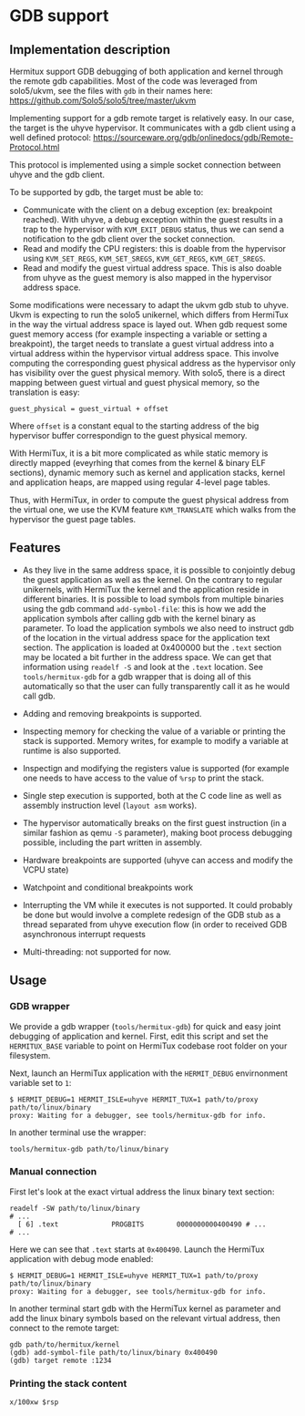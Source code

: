 # GDB support

## Implementation description

Hermitux support GDB debugging of both application and kernel through the remote
gdb capabilities. Most of the code was leveraged from solo5/ukvm, see the files
with `gdb` in their names here:
https://github.com/Solo5/solo5/tree/master/ukvm

Implementing support for a gdb remote target is relatively easy. In our case,
the target is the uhyve hypervisor. It communicates with a gdb client using
a well defined protocol:
https://sourceware.org/gdb/onlinedocs/gdb/Remote-Protocol.html

This protocol is implemented using a simple socket connection between uhyve and
the gdb client.

To be supported by gdb, the target must be able to:
- Communicate with the client on a debug exception (ex: breakpoint reached).
  With uhyve, a debug exception within the guest results in a trap to the
  hypervisor with `KVM_EXIT_DEBUG` status, thus we can send a notification
  to the gdb client over the socket connection.
- Read and modify the CPU registers: this is doable from the hypervisor using
  `KVM_SET_REGS`, `KVM_SET_SREGS`, `KVM_GET_REGS`, `KVM_GET_SREGS`.
- Read and modify the guest virtual address space. This is also doable from 
  uhyve as the guest memory is also mapped in the hypervisor address space.

Some modifications were necessary to adapt the ukvm gdb stub to uhyve. Ukvm
is expecting to run the solo5 unikernel, which differs from HermiTux in the
way the virtual address space is layed out. When gdb request some guest memory
access (for example inspecting a variable or setting a breakpoint), the target
needs to translate a guest virtual address into a virtual address within the
hypervisor virtual address space. This involve computing the corresponding
guest physical address as the hypervisor only has visibility over the guest
physical memory. With solo5, there is a direct mapping between guest virtual
and guest physical memory, so the translation is easy:

```
guest_physical = guest_virtual + offset
```

Where `offset` is a constant equal to the starting address of the big hypervisor 
buffer correspondign to the guest physical memory.

With HermiTux, it is a bit more complicated as while static memory is directly 
mapped (eveyrhing that comes from the kernel & binary ELF sections), dynamic 
memory such as kernel and application stacks, kernel and application heaps, are
mapped using regular 4-level page tables.

Thus, with HermiTux, in order to compute the guest physical address from the
virtual one, we use the KVM feature `KVM_TRANSLATE` which walks from the
hypervisor the guest page tables.

## Features

- As they live in the same address space, it is possible to conjointly debug the
  guest application as well as the kernel. On the contrary to regular 
  unikernels, with HermiTux the kernel and the application reside in different
  binaries. It is possible to load symbols from multiple binaries using
  the gdb command `add-symbol-file`: this is how we add the application symbols
  after calling gdb with the kernel binary as parameter. To load the 
  application symbols we also need to instruct gdb of the location in the 
  virtual address space for the application text section. The application is 
  loaded at 0x400000 but the `.text` section may be located a bit further in the
  address space. We can get that information using `readelf -S` and look at the
  `.text` location. See `tools/hermitux-gdb` for a gdb wrapper that is doing all
  of this automatically so that the user can fully transparently call it as he
  would call gdb.

- Adding and removing breakpoints is supported.

- Inspecting memory for checking the value of a variable or printing the stack 
  is supported. Memory writes, for example to modify a variable at runtime is
  also supported.

- Inspectign and modifying the registers value is supported (for example one
  needs to have access to the value of `%rsp` to print the stack.

- Single step execution is supported, both at the C code line as well as 
  assembly instruction level (`layout asm` works).

- The hypervisor automatically breaks on the first guest instruction (in a 
  similar fashion as qemu `-S` parameter), making boot process debugging 
  possible, including the part written in assembly.

- Hardware breakpoints are supported (uhyve can access and modify the VCPU 
  state)

- Watchpoint and conditional breakpoints work

- Interrupting the VM while it executes is not supported. It could probably be 
  done but would involve a complete redesign of the GDB stub as a thread 
  separated from uhyve execution flow (in order to received GDB asynchronous
  interrupt requests

- Multi-threading: not supported for now.

## Usage

### GDB wrapper

We provide a gdb wrapper (`tools/hermitux-gdb`) for quick and easy joint
debugging of application and kernel. First, edit this script and set the
`HERMITUX_BASE` variable to point on HermiTux codebase root folder on your
filesystem.

Next, launch an HermiTux application with the `HERMIT_DEBUG` envirnonment 
variable set to `1`:
```
$ HERMIT_DEBUG=1 HERMIT_ISLE=uhyve HERMIT_TUX=1 path/to/proxy path/to/linux/binary
proxy: Waiting for a debugger, see tools/hermitux-gdb for info.
```

In another terminal use the wrapper:
```
tools/hermitux-gdb path/to/linux/binary
```

### Manual connection

First let's look at the exact virtual address the linux binary text section:

```
readelf -SW path/to/linux/binary
# ...
  [ 6] .text             PROGBITS        0000000000400490 # ...
# ...
```
Here we can see that `.text` starts at `0x400490`. Launch the HermiTux 
application with debug mode enabled:
```
$ HERMIT_DEBUG=1 HERMIT_ISLE=uhyve HERMIT_TUX=1 path/to/proxy path/to/linux/binary
proxy: Waiting for a debugger, see tools/hermitux-gdb for info.
```

In another terminal start gdb with the HermiTux kernel as parameter and add the
linux binary symbols based on the relevant virtual address, then connect to
the remote target:
```
gdb path/to/hermitux/kernel
(gdb) add-symbol-file path/to/linux/binary 0x400490
(gdb) target remote :1234
```

### Printing the stack content

```
x/100xw $rsp
```
